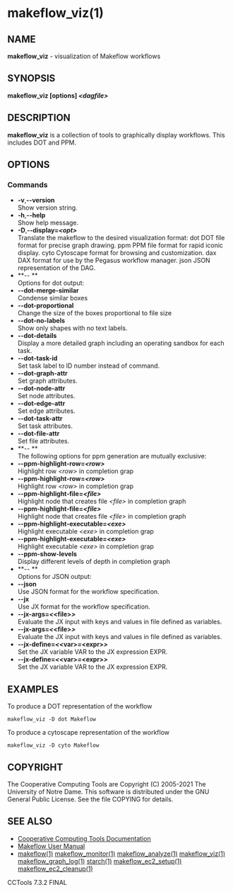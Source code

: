 






















# makeflow_viz(1)

## NAME
**makeflow_viz** - visualization of Makeflow workflows

## SYNOPSIS
**makeflow_viz [options] _&lt;dagfile&gt;_**

## DESCRIPTION

**makeflow_viz** is a collection of tools to graphically display workflows. This includes DOT and PPM.

## OPTIONS
### Commands

- **-v**,**--version**<br />Show version string.
- **-h**,**--help**<br />Show help message.
- **-D**,**--display=_&lt;opt&gt;_**<br /> Translate the makeflow to the desired visualization format:
    dot      DOT file format for precise graph drawing.
    ppm      PPM file format for rapid iconic display.
    cyto     Cytoscape format for browsing and customization.
    dax      DAX format for use by the Pegasus workflow manager.
    json     JSON representation of the DAG.
- **-- **<br />Options for dot output:
- **--dot-merge-similar**<br />Condense similar boxes
- **--dot-proportional**<br />Change the size of the boxes proportional to file size
- **--dot-no-labels**<br />Show only shapes with no text labels.
- **--dot-details**<br />Display a more detailed graph including an operating sandbox for each task.
- **--dot-task-id**<br />Set task label to ID number instead of command.
- **--dot-graph-attr**<br />Set graph attributes.
- **--dot-node-attr**<br />Set node attributes.
- **--dot-edge-attr**<br />Set edge attributes.
- **--dot-task-attr**<br />Set task attributes.
- **--dot-file-attr**<br />Set file attributes.
- **-- **<br />The following options for ppm generation are mutually exclusive:
- **--ppm-highlight-row=_&lt;row&gt;_**<br />Highlight row _&lt;row&gt;_ in completion grap
- **--ppm-highlight-row=_&lt;row&gt;_**<br />Highlight row _&lt;row&gt;_ in completion grap
- **--ppm-highlight-file=_&lt;file&gt;_**<br />Highlight node that creates file _&lt;file&gt;_ in completion graph
- **--ppm-highlight-file=_&lt;file&gt;_**<br />Highlight node that creates file _&lt;file&gt;_ in completion graph
- **--ppm-highlight-executable=_&lt;exe&gt;_**<br />Highlight executable _&lt;exe&gt;_ in completion grap
- **--ppm-highlight-executable=_&lt;exe&gt;_**<br />Highlight executable _&lt;exe&gt;_ in completion grap
- **--ppm-show-levels**<br />Display different levels of depth in completion graph
- **-- **<br />Options for JSON output:
- **--json**<br />Use JSON format for the workflow specification.
- **--jx**<br />Use JX format for the workflow specification.
- **--jx-args=_&lt;_&lt;file&gt;_&gt;_**<br />Evaluate the JX input with keys and values in file defined as variables.
- **--jx-args=_&lt;_&lt;file&gt;_&gt;_**<br />Evaluate the JX input with keys and values in file defined as variables.
- **--jx-define=_&lt;_&lt;var&gt;_=_&lt;expr&gt;_&gt;_**<br />Set the JX variable VAR to the JX expression EXPR.
- **--jx-define=_&lt;_&lt;var&gt;_=_&lt;expr&gt;_&gt;_**<br />Set the JX variable VAR to the JX expression EXPR.




## EXAMPLES

To produce a DOT representation of the workflow
```
makeflow_viz -D dot Makeflow
```

To produce a cytoscape representation of the workflow
```
makeflow_viz -D cyto Makeflow
```

## COPYRIGHT

The Cooperative Computing Tools are Copyright (C) 2005-2021 The University of Notre Dame.  This software is distributed under the GNU General Public License.  See the file COPYING for details.

## SEE ALSO


- [Cooperative Computing Tools Documentation]("../index.html")
- [Makeflow User Manual]("../makeflow.html")
- [makeflow(1)](makeflow.md) [makeflow_monitor(1)](makeflow_monitor.md) [makeflow_analyze(1)](makeflow_analyze.md) [makeflow_viz(1)](makeflow_viz.md) [makeflow_graph_log(1)](makeflow_graph_log.md) [starch(1)](starch.md) [makeflow_ec2_setup(1)](makeflow_ec2_setup.md) [makeflow_ec2_cleanup(1)](makeflow_ec2_cleanup.md)


CCTools 7.3.2 FINAL
